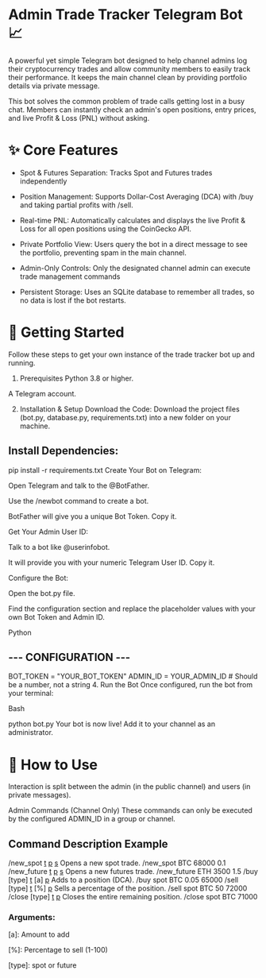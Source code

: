 # Admin Trade Tracker Telegram Bot 📈

A powerful yet simple Telegram bot designed to help channel admins log their cryptocurrency trades and allow community members to easily track their performance. It keeps the main channel clean by providing portfolio details via private message.

This bot solves the common problem of trade calls getting lost in a busy chat. Members can instantly check an admin's open positions, entry prices, and live Profit & Loss (PNL) without asking.

# ✨ Core Features
- Spot & Futures Separation: Tracks Spot and Futures trades independently

- Position Management: Supports Dollar-Cost Averaging (DCA) with /buy and taking partial profits with /sell.

- Real-time PNL: Automatically calculates and displays the live Profit & Loss for all open positions using the CoinGecko API.

- Private Portfolio View: Users query the bot in a direct message to see the portfolio, preventing spam in the main channel.

- Admin-Only Controls: Only the designated channel admin can execute trade management commands

- Persistent Storage: Uses an SQLite database to remember all trades, so no data is lost if the bot restarts.

# 🚀 Getting Started
Follow these steps to get your own instance of the trade tracker bot up and running.

1. Prerequisites
Python 3.8 or higher.

A Telegram account.

2. Installation & Setup
Download the Code:
Download the project files (bot.py, database.py, requirements.txt) into a new folder on your machine.

## Install Dependencies:

pip install -r requirements.txt
Create Your Bot on Telegram:

Open Telegram and talk to the @BotFather.

Use the /newbot command to create a bot.

BotFather will give you a unique Bot Token. Copy it.

Get Your Admin User ID:

Talk to a bot like @userinfobot.

It will provide you with your numeric Telegram User ID. Copy it.

Configure the Bot:

Open the bot.py file.

Find the configuration section and replace the placeholder values with your own Bot Token and Admin ID.

Python

## --- CONFIGURATION ---
BOT_TOKEN = "YOUR_BOT_TOKEN" 
ADMIN_ID = YOUR_ADMIN_ID # Should be a number, not a string
4. Run the Bot
Once configured, run the bot from your terminal:

Bash

python bot.py
Your bot is now live! Add it to your channel as an administrator.

# 🤖 How to Use
Interaction is split between the admin (in the public channel) and users (in private messages).

Admin Commands (Channel Only)
These commands can only be executed by the configured ADMIN_ID in a group or channel.

## Command	Description	Example
/new_spot [t] [p] [s]	Opens a new spot trade.	/new_spot BTC 68000 0.1
/new_future [t] [p] [s]	Opens a new futures trade.	/new_future ETH 3500 1.5
/buy [type] [t] [a] [p]	Adds to a position (DCA).	/buy spot BTC 0.05 65000
/sell [type] [t] [%] [p]	Sells a percentage of the position.	/sell spot BTC 50 72000
/close [type] [t] [p]	Closes the entire remaining position.	/close spot BTC 71000


### Arguments:

[t]: Ticker (e.g., BTC)

[p]: Price (e.g., 68000.50)

[s]: Size/Amount (e.g., 0.1)

[a]: Amount to add

[%]: Percentage to sell (1-100)

[type]: spot or future
